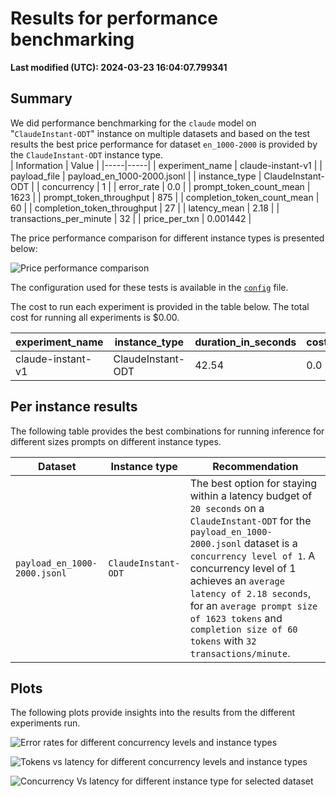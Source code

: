 
# Results for performance benchmarking

**Last modified (UTC): 2024-03-23 16:04:07.799341**

## Summary

We did performance benchmarking for the `claude` model on "`ClaudeInstant-ODT`" instance on multiple datasets and based on the test results the best price performance for dataset `en_1000-2000` is provided by the `ClaudeInstant-ODT` instance type.  
| Information | Value |
|-----|-----|
| experiment_name | claude-instant-v1 |
| payload_file | payload_en_1000-2000.jsonl |
| instance_type | ClaudeInstant-ODT |
| concurrency | 1 |
| error_rate | 0.0 |
| prompt_token_count_mean | 1623 |
| prompt_token_throughput | 875 |
| completion_token_count_mean | 60 |
| completion_token_throughput | 27 |
| latency_mean | 2.18 |
| transactions_per_minute | 32 |
| price_per_txn | 0.001442 |


The price performance comparison for different instance types is presented below:

![Price performance comparison](business_summary.png)

The configuration used for these tests is available in the [`config`](config-claude-models.yml) file.

The cost to run each experiment is provided in the table below. The total cost for running all experiments is $0.00.

| experiment_name | instance_type | duration_in_seconds | cost |
|-----|-----|-----|-----|
| claude-instant-v1 | ClaudeInstant-ODT | 42.54 | 0.0 |




## Per instance results

The following table provides the best combinations for running inference for different sizes prompts on different instance types.

|Dataset   | Instance type   | Recommendation   |
|---|---|---|
|`payload_en_1000-2000.jsonl`|`ClaudeInstant-ODT`|The best option for staying within a latency budget of `20 seconds` on a `ClaudeInstant-ODT` for the `payload_en_1000-2000.jsonl` dataset is a `concurrency level of 1`. A concurrency level of 1 achieves an `average latency of 2.18 seconds`, for an `average prompt size of 1623 tokens` and `completion size of 60 tokens` with `32 transactions/minute`.|

## Plots

The following plots provide insights into the results from the different experiments run.

![Error rates for different concurrency levels and instance types](error_rates.png)

![Tokens vs latency for different concurrency levels and instance types](tokens_vs_latency.png)

![Concurrency Vs latency for different instance type for selected dataset](concurrency_vs_inference_latency.png)
